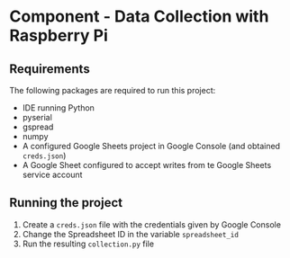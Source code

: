 # Component - Data Collection with Raspberry Pi

## Requirements

The following packages are required to run this project:

- IDE running Python
- pyserial
- gspread
- numpy
- A configured Google Sheets project in Google Console (and obtained `creds.json`)
- A Google Sheet configured to accept writes from te Google Sheets service account

## Running the project

1. Create a `creds.json` file with the credentials given by Google Console
2. Change the Spreadsheet ID in the variable `spreadsheet_id`
3. Run the resulting `collection.py` file